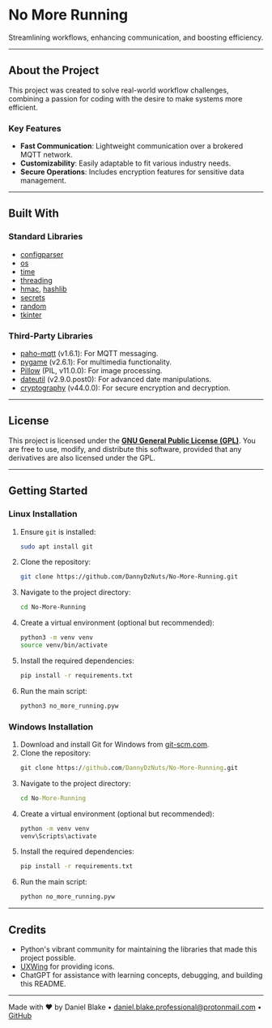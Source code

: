 # No More Running

Streamlining workflows, enhancing communication, and boosting efficiency.

---

## About the Project

This project was created to solve real-world workflow challenges, combining a passion for coding with the desire to make systems more efficient.

### Key Features
- **Fast Communication**: Lightweight communication over a brokered MQTT network.
- **Customizability**: Easily adaptable to fit various industry needs.
- **Secure Operations**: Includes encryption features for sensitive data management.

---

## Built With

### Standard Libraries
- [configparser](https://docs.python.org/3/library/configparser.html)
- [os](https://docs.python.org/3/library/os.html)
- [time](https://docs.python.org/3/library/time.html)
- [threading](https://docs.python.org/3/library/threading.html)
- [hmac](https://docs.python.org/3/library/hmac.html), [hashlib](https://docs.python.org/3/library/hashlib.html)
- [secrets](https://docs.python.org/3/library/secrets.html)
- [random](https://docs.python.org/3/library/random.html)
- [tkinter](https://docs.python.org/3/library/tkinter.html)

### Third-Party Libraries
- [paho-mqtt](https://www.eclipse.org/paho/) (v1.6.1): For MQTT messaging.
- [pygame](https://www.pygame.org/) (v2.6.1): For multimedia functionality.
- [Pillow](https://pillow.readthedocs.io/en/stable/) (PIL, v11.0.0): For image processing.
- [dateutil](https://dateutil.readthedocs.io/en/stable/) (v2.9.0.post0): For advanced date manipulations.
- [cryptography](https://cryptography.io/en/latest/) (v44.0.0): For secure encryption and decryption.

---

## License

This project is licensed under the **[GNU General Public License (GPL)](https://www.gnu.org/licenses/gpl-3.0.en.html)**. You are free to use, modify, and distribute this software, provided that any derivatives are also licensed under the GPL.

---

## Getting Started

### Linux Installation
1. Ensure `git` is installed:
   ```bash
   sudo apt install git
   ```
2. Clone the repository:
   ```bash
   git clone https://github.com/DannyDzNuts/No-More-Running.git
   ```
3. Navigate to the project directory:
   ```bash
   cd No-More-Running
   ```
4. Create a virtual environment (optional but recommended):
   ```bash
   python3 -m venv venv
   source venv/bin/activate
   ```
5. Install the required dependencies:
   ```bash
   pip install -r requirements.txt
   ```
6. Run the main script:
   ```bash
   python3 no_more_running.pyw
   ```

### Windows Installation
1. Download and install Git for Windows from [git-scm.com](https://git-scm.com/).
2. Clone the repository:
   ```cmd
   git clone https://github.com/DannyDzNuts/No-More-Running.git
   ```
3. Navigate to the project directory:
   ```cmd
   cd No-More-Running
   ```
4. Create a virtual environment (optional but recommended):
   ```cmd
   python -m venv venv
   venv\Scripts\activate
   ```
5. Install the required dependencies:
   ```cmd
   pip install -r requirements.txt
   ```
6. Run the main script:
   ```cmd
   python no_more_running.pyw
   ```

---

## Credits

- Python's vibrant community for maintaining the libraries that made this project possible.
- [UXWing](https://uxwing.com/) for providing icons.
- ChatGPT for assistance with learning concepts, debugging, and building this README.

---

Made with ❤️ by Daniel Blake • daniel.blake.professional@protonmail.com • [GitHub](https://github.com/DannyDzNuts)